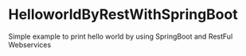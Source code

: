 # HelloworldByRestWithSpringBoot
Simple example to print hello world by using SpringBoot and RestFul Webservices
